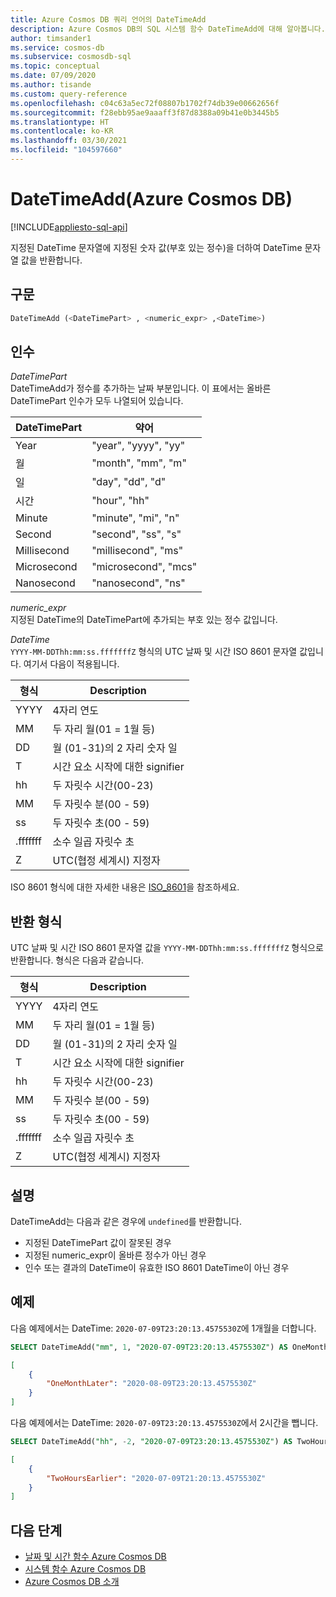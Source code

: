 ```yaml
---
title: Azure Cosmos DB 쿼리 언어의 DateTimeAdd
description: Azure Cosmos DB의 SQL 시스템 함수 DateTimeAdd에 대해 알아봅니다.
author: timsander1
ms.service: cosmos-db
ms.subservice: cosmosdb-sql
ms.topic: conceptual
ms.date: 07/09/2020
ms.author: tisande
ms.custom: query-reference
ms.openlocfilehash: c04c63a5ec72f08807b1702f74db39e00662656f
ms.sourcegitcommit: f28ebb95ae9aaaff3f87d8388a09b41e0b3445b5
ms.translationtype: HT
ms.contentlocale: ko-KR
ms.lasthandoff: 03/30/2021
ms.locfileid: "104597660"
---
```

# <a name="datetimeadd-azure-cosmos-db"></a>DateTimeAdd(Azure Cosmos DB)
[!INCLUDE[appliesto-sql-api](includes/appliesto-sql-api.md)]

지정된 DateTime 문자열에 지정된 숫자 값(부호 있는 정수)을 더하여 DateTime 문자열 값을 반환합니다.  
  
## <a name="syntax"></a>구문
  
```sql
DateTimeAdd (<DateTimePart> , <numeric_expr> ,<DateTime>)
```

## <a name="arguments"></a>인수
  
*DateTimePart*  
   DateTimeAdd가 정수를 추가하는 날짜 부분입니다. 이 표에서는 올바른 DateTimePart 인수가 모두 나열되어 있습니다.

| DateTimePart | 약어        |
| ------------ | -------------------- |
| Year         | "year", "yyyy", "yy" |
| 월        | "month", "mm", "m"   |
| 일          | "day", "dd", "d"     |
| 시간         | "hour", "hh"         |
| Minute       | "minute", "mi", "n"  |
| Second       | "second", "ss", "s"  |
| Millisecond  | "millisecond", "ms"  |
| Microsecond  | "microsecond", "mcs" |
| Nanosecond   | "nanosecond", "ns"   |

*numeric_expr*  
   지정된 DateTime의 DateTimePart에 추가되는 부호 있는 정수 값입니다.

*DateTime*  
   `YYYY-MM-DDThh:mm:ss.fffffffZ` 형식의 UTC 날짜 및 시간 ISO 8601 문자열 값입니다. 여기서 다음이 적용됩니다.
  
|형식|Description|
|-|-|
|YYYY|4자리 연도|
|MM|두 자리 월(01 = 1월 등)|
|DD|월 (01-31)의 2 자리 숫자 일|
|T|시간 요소 시작에 대한 signifier|
|hh|두 자릿수 시간(00-23)|
|MM|두 자릿수 분(00 - 59)|
|ss|두 자릿수 초(00 - 59)|
|.fffffff|소수 일곱 자릿수 초|
|Z|UTC(협정 세계시) 지정자|
  
  ISO 8601 형식에 대한 자세한 내용은 [ISO_8601](https://en.wikipedia.org/wiki/ISO_8601)을 참조하세요.

## <a name="return-types"></a>반환 형식

UTC 날짜 및 시간 ISO 8601 문자열 값을 `YYYY-MM-DDThh:mm:ss.fffffffZ` 형식으로 반환합니다. 형식은 다음과 같습니다.
  
|형식|Description|
|-|-|
|YYYY|4자리 연도|
|MM|두 자리 월(01 = 1월 등)|
|DD|월 (01-31)의 2 자리 숫자 일|
|T|시간 요소 시작에 대한 signifier|
|hh|두 자릿수 시간(00-23)|
|MM|두 자릿수 분(00 - 59)|
|ss|두 자릿수 초(00 - 59)|
|.fffffff|소수 일곱 자릿수 초|
|Z|UTC(협정 세계시) 지정자|

## <a name="remarks"></a>설명

DateTimeAdd는 다음과 같은 경우에 `undefined`를 반환합니다.

- 지정된 DateTimePart 값이 잘못된 경우
- 지정된 numeric_expr이 올바른 정수가 아닌 경우
- 인수 또는 결과의 DateTime이 유효한 ISO 8601 DateTime이 아닌 경우

## <a name="examples"></a>예제
  
다음 예제에서는 DateTime: `2020-07-09T23:20:13.4575530Z`에 1개월을 더합니다.

```sql
SELECT DateTimeAdd("mm", 1, "2020-07-09T23:20:13.4575530Z") AS OneMonthLater
```

```json
[
    {
        "OneMonthLater": "2020-08-09T23:20:13.4575530Z"
    }
]
```  

다음 예제에서는 DateTime: `2020-07-09T23:20:13.4575530Z`에서 2시간을 뺍니다.

```sql
SELECT DateTimeAdd("hh", -2, "2020-07-09T23:20:13.4575530Z") AS TwoHoursEarlier
```

```json
[
    {
        "TwoHoursEarlier": "2020-07-09T21:20:13.4575530Z"
    }
]
```  

## <a name="next-steps"></a>다음 단계

- [날짜 및 시간 함수 Azure Cosmos DB](sql-query-date-time-functions.md)
- [시스템 함수 Azure Cosmos DB](sql-query-system-functions.md)
- [Azure Cosmos DB 소개](introduction.md)
